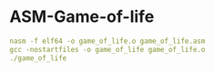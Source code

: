 # ASM-Game-of-life

```yaml
nasm -f elf64 -o game_of_life.o game_of_life.asm
gcc -nostartfiles -o game_of_life game_of_life.o
./game_of_life
```